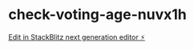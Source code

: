 # check-voting-age-nuvx1h

[Edit in StackBlitz next generation editor ⚡️](https://stackblitz.com/~/github.com/smartinez254/check-voting-age-nuvx1h)